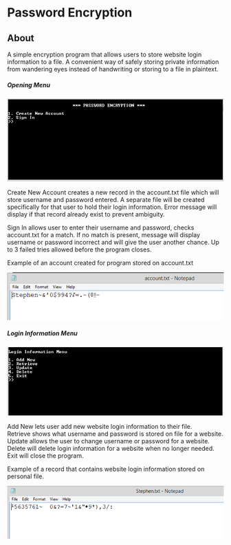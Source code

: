 <h1>Password Encryption</h1>
<h2>About</h2>
<p>A simple encryption program that allows users to store website login information to a file. A convenient way of safely storing private information from wandering eyes instead of handwriting or storing to a file in plaintext.</p>

<h5>Opening Menu</h5>
<img src = "images/OpeningMenu.png">
<p>Create New Account creates a new record in the account.txt file which will store username and password entered. A separate file will be created specifically for that user to hold their login information. Error message will display if that record already exist to prevent ambiguity.</p>
<p>Sign In allows user to enter their username and password, checks account.txt for a match. If no match is present, message will display username or password incorrect and will give the user another chance. Up to 3 failed tries allowed before the program closes.</p>
<p>Example of an account created for program stored on account.txt</p>
<img src = "images/AccountTest.png">

<h5>Login Information Menu</h5>
<img src = "images/LoginInformationMenu.png">
<p>Add New lets user add new website login information to their file.</br>
Retrieve shows what username and password is stored on file for a website.</br>
Update allows the user to change username or password for a website.</br>
Delete will delete login information for a website when no longer needed.</br>
Exit will close the program.</p>
<p>Example of a record that contains website login information stored on personal file.</p>
<img src = "images/RecordTest.png">

